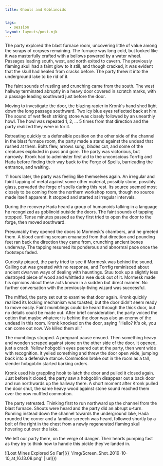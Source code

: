 ```yaml
---
title: Ghouls and Goblinoids


tags:
  - session
layout: layouts/post.njk
---
```


The party explored the blast furnace room, uncovering little of value among the scraps of corpses remaining. The furnace was long cold, but looked like it was masterfully crafted with a bellows powered by a water wheel. Passages leading south, west, and north exited to cavern. The previously flaming skull had a faint glow to it still, and though cracked, it was evident that the skull had healed from cracks before. The party threw it into the underground lake to be rid of it.

The faint sounds of rustling and crunching came from the south. The west hallway terminated abruptly in a heavy door covered in scratch marks, with a passage leading southward just before the door.

Moving to investigate the door, the blazing rapier in Kronk's hand shed light down the long passage southward. Two icy blue eyes reflected back at him. The sound of wet flesh striking stone was closely followed by an unearthly howl. The howl was repeated 1, 2, ... 5 times from that direction and the party realized they were in for it.

Retreating quickly to a defensible position on the other side of the channel in the blast furnace room, the party made a stand against the undead that rushed at them. Bolts flew, arrows sung, blades cut, and some of the creatures exploded in puss and gore. The party was victorious, but narrowly. Kronk had to administer first aid to the unconscious Torrfig and Hada before finding their way back to the Forge of Spells, barricading the entrance, and waiting.

11 hours later, the party was feeling like themselves again. An irregular and faint tapping of metal against some other material, possibly stone, possibly glass, pervaded the forge of spells during this rest. Its source seemed most closely to be coming from the northern workshop room, though no source made itself apparent. It stopped and started at irregular intervals.

During the recovery Hada heard a group of humanoids talking in a language he recognized as goblinoid outside the doors. The faint sounds of tapping stopped. Tense minutes passed as they first tried to open the door to the forge, then moved southward.

Presumably they opened the doors to Mormesk's chambers, and he greeted them. A blood curdling scream emanated from that direction and pounding feet ran back the direction they came from, crunching ancient bones underway. The tapping resumed its ponderous and abnormal pace once the footsteps faded.

Curiosity piqued, the party tried to see if Mormesk was behind the sound. Calling out was greeted with no response, and Torrfig reminisced about ancient dwarven ways of dealing with hauntings. Stuu took up a slightly less destroyed piece of wood and whittled a wee duck out of it. Mormesk made his opinions about these acts known in a sudden but direct manner. No further conversation with the previously-living wizard was successful.

The miffed, the party set out to examine that door again. Kronk quickly realized its locking mechanism was toasted, but the door didn't seem ready to move easily. Faint mumblings could be heard through the thick door, but no details could be made out. After brief consideration, the party voiced the option that maybe whatever is behind the door was also an enemy of the undead in this room. Kronk knocked on the door, saying "Hello? It's ok, you can come out now. We killed them all."

The mumblings stopped. A pregnant pause ensued. Then something heavy and wooden scraped against stone on the other side of the door. It opened, just a crack. Yellow hobgoblin eyes peered out at the party, then went wide with recognition. It yelled something and threw the door open wide, jumping back into a defensive stance. Commotion broke out in the room as a tall, slender hobgoblin started barking orders.

Kronk used his grappling hook to latch the door and pulled it closed again. Just before it closed, the party saw a hobgoblin disappear out a back door and run northwards up the hallway there. A short moment after Kronk pulled the door shut, the same heavy wood against stone sound reached them over the now muffled commotion.

The party retreated. Thinking first to run northward up the channel from the blast furnace. Shouts were heard and the party did an abrupt u-turn. Running instead down the channel towards the underground lake, Hada rounded the corner and a familiar screech was heard, followed shortly by a bolt of fire right in the chest from a newly regenerated flaming skull hovering out over the lake.

We left our party there, on the verge of danger. Their hearts pumping fast as they try to think how to handle this pickle they've landed in.

![Lost Mines Explored So Far]({{ '/img/Screen_Shot_2019-10-10_at_16.13.08.png' | url}})
